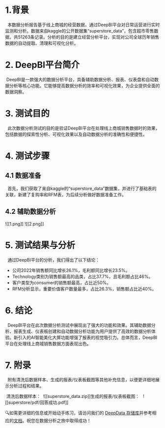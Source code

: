 # 1.背景
 
  本数据分析报告基于线上商城的经营数据，通过DeepBI平台对日常运营进行实时监测和分析。数据来自kaggle的公开数据集“superstore_data”，包含超市零售数据，共51263条记录。分析的目的是建立经营分析平台，实现对公司全球历年销售数据的自动提取、清理和可视化分析。
# 2. DeepBI平台简介

 DeepBI是一款强大的数据分析平台，具备辅助数据分析、报表、仪表盘和自动数据分析等核心功能。它能够提高数据分析的效率和可视化效果，为企业提供全面的数据洞察。
# 3. 测试目的

  此次数据分析测试的目的是验证DeepBI平台在处理线上商城销售数据时的效果，包括数据的探索性分析、可视化效果以及自动数据分析的准确性和便捷性。
# 4. 测试步骤
## 4.1 数据准备

  首先，我们获取了来自kaggle的“superstore_data”数据集，并进行了基础表的关联，新建了复购率和RFM表，为后续分析做好数据准备工作。
## 4.2 辅助数据分析

![[1.png]]
![[2.png]]
# 5. 测试结果与分析

  通过DeepBI平台的分析，我们得出了以下结论：
  
- 公司2022年销售额同比增长26.1%，毛利额同比增长23.5%。
- Technology类别为销售额最高的品类，占比37.7%，且毛利额占比46%。
- 客户类型为consumer的销售额最高，占比近50%。    
- RFM分析显示，重要价值客户数量最多，占比26.3%，销售额占比近40%。
# 6. 结论
 
  DeepBI平台在此次数据分析测试中展现出了强大的功能和效果。其辅助数据分析、报表生成、仪表板创建和自动数据分析功能为用户提供了高效的数据分析体验。新引入的AI智能美化大屏功能增强了报表的视觉吸引力。总体而言，DeepBI平台在处理线上商城销售数据方面表现出色。
# 7. 附录
   
附有清洗后数据样本、生成的报表/仪表板截图等其他补充信息，以便更详细地展示分析过程和结果。

 清洗后数据样本：
 ![[superstore_data.zip]]生成的报表/仪表板截图：
  ![[superstore/pdf/回答成功.pdf]]

🔍如需更详细的信息或开始动手练习，请访问我们的 [DeepData 存储库](https://github.com/DeepInsight-AI/DeepData)并参考相应的[文档](https://deepthought.feishu.cn/wiki/space/7323065464401477635?ccm_open_type=lark_wiki_spaceLink&open_tab_from=wiki_home)。祝您在数据分析之旅中取得成功！